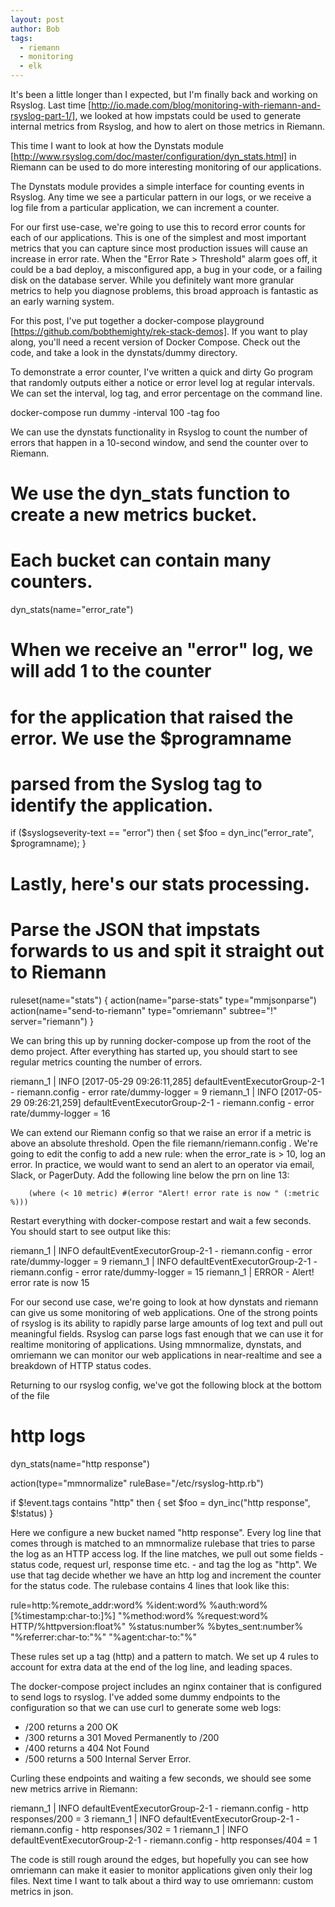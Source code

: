 ```yaml
---
layout: post
author: Bob
tags:
  - riemann
  - monitoring
  - elk
---
```


It's been a little longer than I expected, but I'm finally back and working on
Rsyslog. Last time
[http://io.made.com/blog/monitoring-with-riemann-and-rsyslog-part-1/], we looked
at how impstats could be used to generate internal metrics from Rsyslog, and how
to alert on those metrics in Riemann.

This time I want to look at how the Dynstats module
[http://www.rsyslog.com/doc/master/configuration/dyn_stats.html]  in Riemann can
be used to do more interesting monitoring of our applications.

The Dynstats module provides a simple interface for counting events in Rsyslog.
Any time we see a particular pattern in our logs, or we receive a log file from
a particular application, we can increment a counter.

For our first use-case, we're going to use this to record error counts for each
of our applications. This is one of the simplest and most important metrics that
you can capture since most production issues will cause an increase in error
rate. When the "Error Rate > Threshold" alarm goes off, it could be a bad
deploy, a misconfigured app, a bug in your code, or a failing disk on the
database server. While you definitely want more granular metrics to help you
diagnose problems, this broad approach is fantastic as an early warning system.

For this post, I've put together a docker-compose playground
[https://github.com/bobthemighty/rek-stack-demos]. If you want to play along,
you'll need a recent version of Docker Compose. Check out the code, and take a
look in the dynstats/dummy  directory.

To demonstrate a error counter, I've written a quick and dirty Go program that
randomly outputs either a notice or error level log at regular intervals. We can
set the interval, log tag, and error percentage on the command line.

docker-compose run dummy -interval 100 -tag foo

We can use the dynstats functionality in Rsyslog to count the number of errors
that happen in a 10-second window, and send the counter over to Riemann.

# We use the dyn_stats function to create a new metrics bucket.
# Each bucket can contain many counters.
dyn_stats(name="error_rate")

# When we receive an "error" log, we will add 1 to the counter
# for the application that raised the error. We use the $programname
# parsed from the Syslog tag to identify the application.
if ($syslogseverity-text == "error") then {
   set $foo = dyn_inc("error_rate", $programname);
}


# Lastly, here's our stats processing.
# Parse the JSON that impstats forwards to us and spit it straight out to Riemann
ruleset(name="stats") {
    action(name="parse-stats" type="mmjsonparse")
    action(name="send-to-riemann" type="omriemann" subtree="!" server="riemann")
}


We can bring this up by running docker-compose up  from the root of the demo
project. After everything has started up, you should start to see regular
metrics counting the number of errors.

riemann_1  | INFO [2017-05-29 09:26:11,285] defaultEventExecutorGroup-2-1 - riemann.config - error rate/dummy-logger = 9
riemann_1  | INFO [2017-05-29 09:26:21,259] defaultEventExecutorGroup-2-1 - riemann.config - error rate/dummy-logger = 16


We can extend our Riemann config so that we raise an error if a metric is above
an absolute threshold. Open the file riemann/riemann.config  . We're going to
edit the config to add a new rule: when the error_rate is > 10, log an error. In
practice, we would want to send an alert to an operator via email, Slack, or
PagerDuty. Add the following line below the prn  on line 13:

        (where (< 10 metric) #(error "Alert! error rate is now " (:metric %)))


Restart everything with docker-compose restart  and wait a few seconds. You
should start to see output like this:

riemann_1  | INFO defaultEventExecutorGroup-2-1 - riemann.config - error rate/dummy-logger = 9
riemann_1  | INFO defaultEventExecutorGroup-2-1 - riemann.config - error rate/dummy-logger = 15
riemann_1  | ERROR - Alert! error rate is now  15


For our second use case, we're going to look at how dynstats and riemann can
give us some monitoring of web applications. One of the strong points of rsyslog
is its ability to rapidly parse large amounts of log text and pull out
meaningful fields. Rsyslog can parse logs fast enough that we can use it for
realtime monitoring of applications. Using mmnormalize, dynstats, and omriemann
we can monitor our web applications in near-realtime and see a breakdown of HTTP
status codes.



Returning to our rsyslog config, we've got the following block at the bottom of
the file

# http logs

dyn_stats(name="http response")

action(type="mmnormalize" ruleBase="/etc/rsyslog-http.rb")

if $!event.tags contains "http" then {
   set $foo = dyn_inc("http response", $!status)
}


Here we configure a new bucket named "http response". Every log line that comes
through is matched to an mmnormalize rulebase that tries to parse the log as an
HTTP access log. If the line matches, we pull out some fields - status code,
request url, response time etc. - and tag the log as "http". We use that tag
decide whether we have an http log and increment the counter for the status
code. The rulebase contains 4 lines that look like this:

rule=http:%remote_addr:word% %ident:word% %auth:word% [%timestamp:char-to:]%] "%method:word% %request:word% HTTP/%httpversion:float%" %status:number% %bytes_sent:number% "%referrer:char-to:"%" "%agent:char-to:"%"


These rules set up a tag (http) and a pattern to match. We set up 4 rules to
account for extra data at the end of the log line, and leading spaces.

The docker-compose project includes an nginx container that is configured to
send logs to rsyslog. I've added some dummy endpoints to the configuration so
that we can use curl to generate some web logs:

 * /200 returns a 200 OK
 * /300 returns a 301 Moved Permanently to /200
 * /400 returns a 404 Not Found
 * /500 returns a 500 Internal Server Error.

Curling these endpoints and waiting a few seconds, we should see some new
metrics arrive in Riemann:

riemann_1  | INFO defaultEventExecutorGroup-2-1 - riemann.config - http responses/200 = 3
riemann_1  | INFO defaultEventExecutorGroup-2-1 - riemann.config - http responses/302 = 1
riemann_1  | INFO defaultEventExecutorGroup-2-1 - riemann.config - http responses/404 = 1



The code is still rough around the edges, but hopefully you can see how
omriemann can make it easier to monitor applications given only their log files.
Next time I want to talk about a third way to use omriemann: custom metrics in
json.

